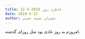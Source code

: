 ```yaml
---
title: خاطره روز 2019-5-12
date: 2019-5-12
author: شعبان محمد حسنی
---
```


امروزم یه روز عادی بود مثل روزای گذشته.